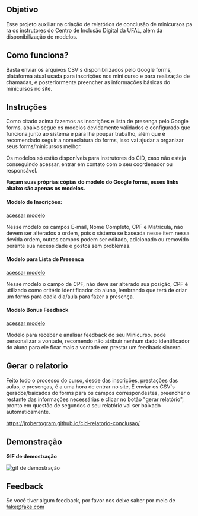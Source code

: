 

## Objetivo

Esse projeto auxiliar na criação de relatórios de conclusão de minicursos para os instrutores do Centro de Inclusão Digital da UFAL, além da disponibilização de modelos.
## Como funciona?

Basta enviar os arquivos CSV's disponibilizados pelo Google forms, plataforma atual usada para inscrições nos mini curso e para realização de chamadas, e posteriormente preencher as informações básicas do minicursos no site.
## Instruções

Como citado acima fazemos as inscrições e lista de presença pelo Google forms, abaixo segue os modelos devidamente validados e configurado que funciona junto ao sistema e para lhe poupar trabalho, além que é recomendado seguir a nomeclatura do forms, isso vai ajudar a organizar seus forms/minicursos melhor.

Os modelos só estão disponíveis para instrutores do CID, caso não esteja conseguindo acessar, entrar em contato com o seu coordenador ou responsável.

**Façam suas próprias cópias do modelo do Google forms, esses links abaixo são apenas os modelos.**
#### Modelo de Inscrições:

[acessar modelo](https://docs.google.com/forms/d/1KogF0BrXxWpYvh-gZ5GJim_xTNLrUjGbLlKxPskzFgU/edit?usp=sharing)

Nesse modelo os campos E-mail, Nome Completo, CPF e Matrícula, não devem ser alterados a ordem, pois o sistema se baseada nesse item nessa devida ordem, outros campos podem ser editado, adicionado ou removido perante sua necessidade e gostos sem problemas.
#### Modelo para Lista de Presença

[acessar modelo](https://docs.google.com/forms/d/1OwjkCqiENMmAByqLpOY_VO2wn-nEnGBjljk0i3P26uE/edit?usp=sharing)

Nesse modelo o campo de CPF, não deve ser alterado sua posição, CPF é utilizado como critério identificador do aluno, lembrando que terá de criar um forms para cadia dia/aula para fazer a presença.

#### Modelo Bonus Feedback

[acessar modelo](ttps://docs.google.com/forms/d/1Rzou7FX55iU5f-1RR6LsuJG3MfPccQ2qupYFn9XLxMc/edit?usp=sharing)

Modelo para receber e analisar feedback do seu Minicurso, pode personalizar a vontade, recomendo não atribuir nenhum dado identificador do aluno para ele ficar mais a vontade em prestar um feedback sincero.
## Gerar o relatorio

Feito todo o processo do curso, desde das inscrições, prestações das aulas, e presenças, é a uma hora de entrar no site, E enviar os CSV's gerados/baixados do forms para os campos correspondestes, preencher o restante das informações necessárias e clicar no botão "gerar relatório", pronto em questão de segundos o seu relatório vai ser baixado automaticamente.  

https://jrobertogram.github.io/cid-relatorio-conclusao/

## Demonstração

**GIF de demostração**

![gif de demostração](https://via.placeholder.com/468x300?text=App+Screenshot+Here)

## Feedback

Se você tiver algum feedback, por favor nos deixe saber por meio de fake@fake.com

